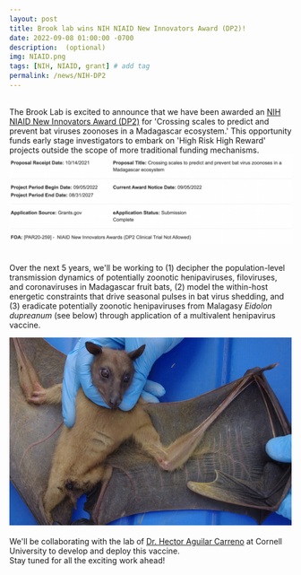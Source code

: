 ```yaml
---
layout: post
title: Brook lab wins NIH NIAID New Innovators Award (DP2)!
date: 2022-09-08 01:00:00 -0700
description:  (optional)
img: NIAID.png
tags: [NIH, NIAID, grant] # add tag
permalink: /news/NIH-DP2
---
```


<br> 
The Brook Lab is excited to announce that we have been awarded an <a href="https://grants.nih.gov/grants/guide/pa-files/PAR-20-259.html">NIH NIAID New Innovators Award (DP2)</a> for 'Crossing scales to predict and prevent bat viruses zoonoses in a Madagascar ecosystem.' This opportunity funds early stage investigators to embark on 'High Risk High Reward' projects outside the scope of more traditional funding mechanisms.
<br> 
<img src="/assets/img/DP2-NOA.png" alt="DP2-screenshot" class="float-start col-md-12" />
<br> 
<br> 
 
Over the next 5 years, we'll be working to (1) decipher the population-level transmission dynamics of potentially zoonotic henipaviruses, filoviruses, and coronaviruses in Madagascar fruit bats, (2) model the within-host energetic constraints that drive seasonal pulses in bat virus shedding, and (3) eradicate potentially zoonotic henipaviruses from Malagasy <i>Eidolon dupreanum</i> (see below) through application of a multivalent henipavirus vaccine. 

<img src="/assets/img/eidolon-dupreanum-duped.jpeg" alt="eidolon" class="float-start col-md-5" />
<br> 
<br> 
We'll be collaborating with the lab of <a href="https://sites.google.com/view/aguilarlab/home">Dr. Hector Aguilar Carreno</a> at Cornell University to develop and deploy this vaccine.
<br>
Stay tuned for all the exciting work ahead!
<br> 
<br>
<br> 
<br>

